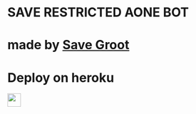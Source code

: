 # SAVE RESTRICTED AONE BOT
# made by [Save Groot](http://t.me/savegroot) 

 
# Deploy on heroku


<a href="https://dashboard.heroku.com/new?template=https://github.com/AkRao47/savegro0.git">
     <img height="30px" src="https://img.shields.io/badge/Deploy%20To%20Heroku-blueviolet?style=for-the-badge&logo=heroku">
  </a>
